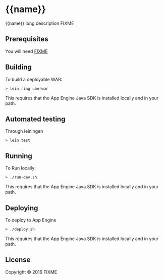 # {{name}}

{{name}} long description FIXME

## Prerequisites

You will need [FIXME][1]

[1]: https://github.com/FIXME/FIXME

## Building

To build a deployable WAR:

    > lein ring uberwar

This requires that the App Engine Java SDK is installed locally and in your path.

## Automated testing

Through leiningen

    > lein test

## Running

To Run locally:

    > ./run-dev.sh

This requires that the App Engine Java SDK is installed locally and in your path.

## Deploying

To deploy to App Engine

    > ./deploy.sh

This requires that the App Engine Java SDK is installed locally and in your path.

## License

Copyright © 2016 FIXME
